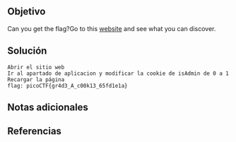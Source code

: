 
## Objetivo

Can you get the flag?Go to this [website](http://saturn.picoctf.net:62846/) and see what you can discover.
## Solución

```
Abrir el sitio web
Ir al apartado de aplicacion y modificar la cookie de isAdmin de 0 a 1
Recargar la página
flag: picoCTF{gr4d3_A_c00k13_65fd1e1a}
```
## Notas adicionales

## Referencias